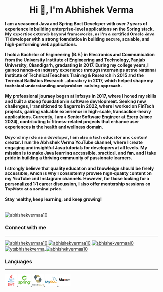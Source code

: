<h1 align="center">
    Hi 👋, I'm Abhishek Verma
</h1>
<h4>
    I am a seasoned Java and Spring Boot Developer with over 7 years of experience in building enterprise-level applications on the Spring stack. My expertise extends beyond frameworks, as I'm a certified Oracle Java 11 developer with a strong foundation in building secure, scalable, and high-performing web applications.<br><br>
    I hold a Bachelor of Engineering (B.E.) in Electronics and Communication from the University Institute of Engineering and Technology, Panjab University, Chandigarh, graduating in 2017. During my college years, I gained hands-on industry experience through internships at the National Institute of Technical Teachers Training & Research in 2015 and the Terminal Ballistics Research Laboratory in 2017, which helped shape my technical understanding and problem-solving approach.<br><br>
    My professional journey began at Infosys in 2017, where I honed my skills and built a strong foundation in software development. Seeking new challenges, I transitioned to Nagarro in 2022, where I worked on FinTech projects, gaining valuable experience in high-scale, transaction-heavy applications. Currently, I am a Senior Software Engineer at Exerp (since 2024), contributing to fitness-related projects that enhance user experiences in the health and wellness domain.<br><br>
    Beyond my role as a developer, I am also a tech educator and content creator. I run the Abhishek Verma YouTube channel, where I create engaging and insightful Java tutorials for developers at all levels. My mission is to make Java learning accessible, practical, and fun, and I take pride in building a thriving community of passionate learners.<br><br> 
    I strongly believe that quality education and knowledge should be freely accessible, which is why I consistently provide high-quality content on my YouTube and Instagram channels. However, for those looking for a personalized 1:1 career discussion, I also offer mentorship sessions on TopMate at a nominal price.<br><br> 
    Stay healthy, keep learning, and keep growing!<br><br>
</h4>
<p align="left">
    <img src="https://komarev.com/ghpvc/?username=abhishekvermaa10&label=Profile%20views&color=0e75b6&style=flat" alt="abhishekvermaa10" />
</p>
<h3 align="left">Connect with me</h3>
<hr>
<p align="left">
    <a href="https://www.youtube.com/c/abhishekvermaa10" target="blank">
        <img align="center" src="https://raw.githubusercontent.com/rahuldkjain/github-profile-readme-generator/master/src/images/icons/Social/youtube.svg" alt="abhishekvermaa10" height="30" width="40" />
    </a>
    <a href="https://linkedin.com/in/abhishekvermaa10" target="blank">
        <img align="center" src="https://raw.githubusercontent.com/rahuldkjain/github-profile-readme-generator/master/src/images/icons/Social/linked-in-alt.svg" alt="abhishekvermaa10" height="30" width="40" />
    </a>
    <a href="https://instagram.com/abhishekvermaa10" target="blank">
        <img align="center" src="https://raw.githubusercontent.com/rahuldkjain/github-profile-readme-generator/master/src/images/icons/Social/instagram.svg" alt="abhishekvermaa10" height="30" width="40" />
    </a>
    <a href="https://twitter.com/ytabhishekverma" target="blank">
        <img align="center" src="https://raw.githubusercontent.com/rahuldkjain/github-profile-readme-generator/master/src/images/icons/Social/twitter.svg" alt="ytabhishekverma" height="30" width="40" />
    </a>
    <a href="https://github.com/abhishekvermaa10" target="blank">
        <img align="center" src="https://raw.githubusercontent.com/rahuldkjain/github-profile-readme-generator/master/src/images/icons/Social/github.svg" alt="abhishekvermaa10" height="30" width="40" />
    </a>
</p>
<h3 align="left">Languages</h3>
<hr>
<p align="left">
    <a href="https://www.java.com" target="_blank" rel="noreferrer">
        <img src="https://github.com/devicons/devicon/blob/master/icons/java/java-original-wordmark.svg" alt="java" width="40" height="40" />
    </a>
    <a href="https://spring.io" target="_blank" rel="noreferrer">
        <img src="https://github.com/devicons/devicon/blob/master/icons/spring/spring-original-wordmark.svg" alt="spring" width="40" height="40" />
    </a>
    <a href="https://hibernate.org" target="_blank" rel="noreferrer">
        <img src="https://github.com/devicons/devicon/blob/master/icons/hibernate/hibernate-original-wordmark.svg" alt="hibernate" width="40" height="40" />
    </a>
    <a href="https://www.mysql.com" target="_blank" rel="noreferrer">
        <img src="https://github.com/devicons/devicon/blob/master/icons/mysql/mysql-original-wordmark.svg" alt="mysql" width="40" height="40"/>
    </a>
    <a href="https://maven.apache.org" target="_blank" rel="noreferrer">
        <img src="https://github.com/devicons/devicon/blob/master/icons/maven/maven-original-wordmark.svg" alt="mysql" width="40" height="40"/>
    </a>
</p>
